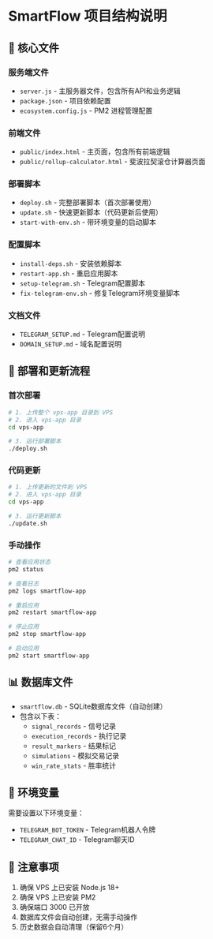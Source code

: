 # SmartFlow 项目结构说明

## 📁 核心文件

### 服务端文件
- `server.js` - 主服务器文件，包含所有API和业务逻辑
- `package.json` - 项目依赖配置
- `ecosystem.config.js` - PM2 进程管理配置

### 前端文件
- `public/index.html` - 主页面，包含所有前端逻辑
- `public/rollup-calculator.html` - 斐波拉契滚仓计算器页面

### 部署脚本
- `deploy.sh` - 完整部署脚本（首次部署使用）
- `update.sh` - 快速更新脚本（代码更新后使用）
- `start-with-env.sh` - 带环境变量的启动脚本

### 配置脚本
- `install-deps.sh` - 安装依赖脚本
- `restart-app.sh` - 重启应用脚本
- `setup-telegram.sh` - Telegram配置脚本
- `fix-telegram-env.sh` - 修复Telegram环境变量脚本

### 文档文件
- `TELEGRAM_SETUP.md` - Telegram配置说明
- `DOMAIN_SETUP.md` - 域名配置说明

## 🚀 部署和更新流程

### 首次部署
```bash
# 1. 上传整个 vps-app 目录到 VPS
# 2. 进入 vps-app 目录
cd vps-app

# 3. 运行部署脚本
./deploy.sh
```

### 代码更新
```bash
# 1. 上传更新的文件到 VPS
# 2. 进入 vps-app 目录
cd vps-app

# 3. 运行更新脚本
./update.sh
```

### 手动操作
```bash
# 查看应用状态
pm2 status

# 查看日志
pm2 logs smartflow-app

# 重启应用
pm2 restart smartflow-app

# 停止应用
pm2 stop smartflow-app

# 启动应用
pm2 start smartflow-app
```

## 📊 数据库文件
- `smartflow.db` - SQLite数据库文件（自动创建）
- 包含以下表：
  - `signal_records` - 信号记录
  - `execution_records` - 执行记录
  - `result_markers` - 结果标记
  - `simulations` - 模拟交易记录
  - `win_rate_stats` - 胜率统计

## 🔧 环境变量
需要设置以下环境变量：
- `TELEGRAM_BOT_TOKEN` - Telegram机器人令牌
- `TELEGRAM_CHAT_ID` - Telegram聊天ID

## 📝 注意事项
1. 确保 VPS 上已安装 Node.js 18+
2. 确保 VPS 上已安装 PM2
3. 确保端口 3000 已开放
4. 数据库文件会自动创建，无需手动操作
5. 历史数据会自动清理（保留6个月）
